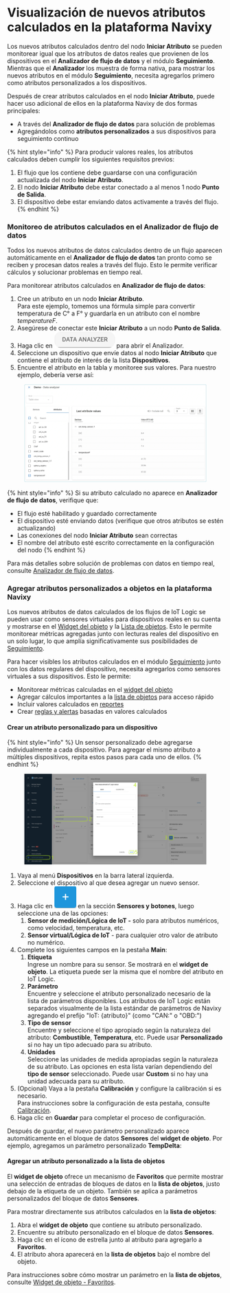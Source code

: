 # Visualización de nuevos atributos calculados en la plataforma Navixy

Los nuevos atributos calculados dentro del nodo **Iniciar Atributo** se pueden monitorear igual que los atributos de datos reales que provienen de los dispositivos en el **Analizador de flujo de datos** y el módulo **Seguimiento**. Mientras que el **Analizador** los muestra de forma nativa, para mostrar los nuevos atributos en el módulo **Seguimiento**, necesita agregarlos primero como atributos personalizados a los dispositivos.

Después de crear atributos calculados en el nodo **Iniciar Atributo**, puede hacer uso adicional de ellos en la plataforma Navixy de dos formas principales:

* A través del **Analizador de flujo de datos** para solución de problemas
* Agregándolos como **atributos personalizados** a sus dispositivos para seguimiento continuo

{% hint style="info" %}
Para producir valores reales, los atributos calculados deben cumplir los siguientes requisitos previos:

1. El flujo que los contiene debe guardarse con una configuración actualizada del nodo **Iniciar Atributo**.
2. El nodo **Iniciar Atributo** debe estar conectado a al menos 1 nodo **Punto de Salida**.
3. El dispositivo debe estar enviando datos activamente a través del flujo.
{% endhint %}

### Monitoreo de atributos calculados en el Analizador de flujo de datos

Todos los nuevos atributos de datos calculados dentro de un flujo aparecen automáticamente en el **Analizador de flujo de datos** tan pronto como se reciben y procesan datos reales a través del flujo. Esto le permite verificar cálculos y solucionar problemas en tiempo real.

Para monitorear atributos calculados en **Analizador de flujo de datos**:

1. Cree un atributo en un nodo **Iniciar Atributo**.\
   Para este ejemplo, tomemos una fórmula simple para convertir temperatura de C° a F° y guardarla en un atributo con el nombre _temperatureF_.
2. Asegúrese de conectar este **Iniciar Atributo** a un nodo **Punto de Salida**.
3. Haga clic en <img src="../../../../../.gitbook/assets/Untitled (11).png" alt="" data-size="line"> para abrir el Analizador.
4. Seleccione un dispositivo que envíe datos al nodo **Iniciar Atributo** que contiene el atributo de interés de la lista **Dispositivos**.
5. Encuentre el atributo en la tabla y monitoree sus valores. Para nuestro ejemplo, debería verse así:

<figure><img src="../../../../../.gitbook/assets/Untitled.jpg" alt=""><figcaption></figcaption></figure>

{% hint style="info" %}
Si su atributo calculado no aparece en **Analizador de flujo de datos**, verifique que:

* El flujo esté habilitado y guardado correctamente
* El dispositivo esté enviando datos (verifique que otros atributos se estén actualizando)
* Las conexiones del nodo **Iniciar Atributo** sean correctas
* El nombre del atributo esté escrito correctamente en la configuración del nodo
{% endhint %}

Para más detalles sobre solución de problemas con datos en tiempo real, consulte [Analizador de flujo de datos](../../../../../guia-del-usuario/cuenta/iot-logic/analizador-de-flujo-de-datos.md).

### Agregar atributos personalizados a objetos en la plataforma Navixy

Los nuevos atributos de datos calculados de los flujos de IoT Logic se pueden usar como sensores virtuales para dispositivos reales en su cuenta y mostrarse en el [Widget del objeto](../../../../../guia-del-usuario/seguimiento/lista-de-objetos/vista-detallada-del-objeto.md) y la [Lista de objetos](../../../../../guia-del-usuario/seguimiento/lista-de-objetos/). Esto le permite monitorear métricas agregadas junto con lecturas reales del dispositivo en un solo lugar, lo que amplía significativamente sus posibilidades de [Seguimiento](../../../../../guia-del-usuario/seguimiento/).

Para hacer visibles los atributos calculados en el módulo [Seguimiento](../../../../../guia-del-usuario/seguimiento/) junto con los datos regulares del dispositivo, necesita agregarlos como sensores virtuales a sus dispositivos. Esto le permite:

* Monitorear métricas calculadas en el [widget del objeto](../../../../../guia-del-usuario/seguimiento/lista-de-objetos/vista-detallada-del-objeto.md)
* Agregar cálculos importantes a la [lista de objetos](../../../../../guia-del-usuario/seguimiento/lista-de-objetos/) para acceso rápido
* Incluir valores calculados en [reportes](../../../../../guia-del-usuario/reportes/)
* Crear [reglas y alertas](../../../../../guia-del-usuario/reglas-y-alertas/) basadas en valores calculados

#### Crear un atributo personalizado para un dispositivo

{% hint style="info" %}
Un sensor personalizado debe agregarse individualmente a cada dispositivo. Para agregar el mismo atributo a múltiples dispositivos, repita estos pasos para cada uno de ellos.
{% endhint %}

<figure><img src="../../../../../.gitbook/assets/Untitled (12).png" alt=""><figcaption></figcaption></figure>

1. Vaya al menú **Dispositivos** en la barra lateral izquierda.
2. Seleccione el dispositivo al que desea agregar un nuevo sensor.
3. Haga clic en <img src="../../../../../.gitbook/assets/Untitled (13).png" alt="" data-size="line"> en la sección **Sensores y botones**, luego seleccione una de las opciones:
   1. **Sensor de medición/Lógica de IoT -** solo para atributos numéricos, como velocidad, temperatura, etc.
   2. **Sensor virtual/Lógica de IoT** - para cualquier otro valor de atributo no numérico.
4. Complete los siguientes campos en la pestaña **Main**:
   1. **Etiqueta**\
      Ingrese un nombre para su sensor. Se mostrará en el **widget de objeto**. La etiqueta puede ser la misma que el nombre del atributo en IoT Logic.
   2. **Parámetro**\
      Encuentre y seleccione el atributo personalizado necesario de la lista de parámetros disponibles. Los atributos de IoT Logic están separados visualmente de la lista estándar de parámetros de Navixy agregando el prefijo "IoT: {atributo}" (como "CAN:" o "OBD:")
   3. **Tipo de sensor**\
      Encuentre y seleccione el tipo apropiado según la naturaleza del atributo: **Combustible**, **Temperatura**, etc. Puede usar **Personalizado** si no hay un tipo adecuado para su atributo.
   4. **Unidades**\
      Seleccione las unidades de medida apropiadas según la naturaleza de su atributo. Las opciones en esta lista varían dependiendo del **tipo de sensor** seleccionado. Puede usar **Custom** si no hay una unidad adecuada para su atributo.
5. (Opcional) Vaya a la pestaña **Calibración** y configure la calibración si es necesario.\
   Para instrucciones sobre la configuración de esta pestaña, consulte [Calibración](../../../../dispositivos-y-ajustes/sensores-de-vehculos/sensor-de-medicin/#datos-de-calibracion).
6. Haga clic en **Guardar** para completar el proceso de configuración.

Después de guardar, el nuevo parámetro personalizado aparece automáticamente en el bloque de datos **Sensores** del **widget de objeto**. Por ejemplo, agregamos un parámetro personalizado **TempDelta**:

#### Agregar un atributo personalizado a la lista de objetos

El **widget de objeto** ofrece un mecanismo de **Favoritos** que permite mostrar una selección de entradas de bloques de datos en la **lista de objetos**, justo debajo de la etiqueta de un objeto. También se aplica a parámetros personalizados del bloque de datos **Sensores**.

Para mostrar directamente sus atributos calculados en la **lista de objetos**:

1. Abra el **widget de objeto** que contiene su atributo personalizado.
2. Encuentre su atributo personalizado en el bloque de datos **Sensores**.
3. Haga clic en el ícono de estrella junto al atributo para agregarlo a **Favoritos**.
4. El atributo ahora aparecerá en la **lista de objetos** bajo el nombre del objeto.

Para instrucciones sobre cómo mostrar un parámetro en la **lista de objetos**, consulte [Widget de objeto - Favoritos](../../../../../guia-del-usuario/seguimiento/lista-de-objetos/vista-detallada-del-objeto.md#favoritos).
